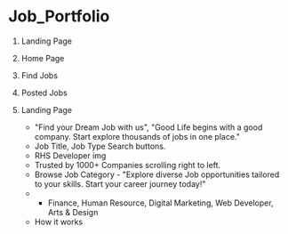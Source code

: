 # Job_Portfolio

1. Landing Page
2. Home Page
3. Find Jobs
4. Posted Jobs


1. Landing Page
   - "Find your Dream Job with us", "Good Life begins with a good company. Start explore thousands of jobs in one place."
   - Job Title, Job Type Search buttons.
   - RHS Developer img
   - Trusted by 1000+ Companies scrolling right to left.
   - Browse Job Category - "Explore diverse Job opportunities tailored to your skills. Start your career journey today!"
   - - Finance, Human Resource, Digital Marketing, Web Developer,  Arts & Design
   - How it works 
